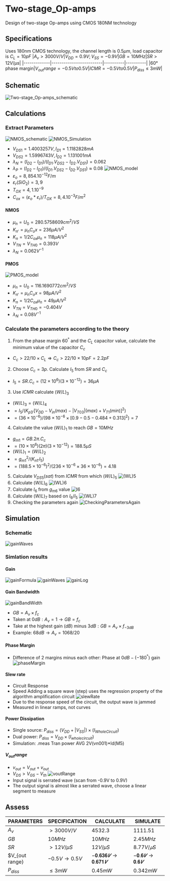 # Two-stage_Op-amps
Design of two-stage Op-amps using CMOS 180NM technology
## Specifications
Uses 180nm CMOS technology, the channel length is  $0.5µm$, load capacitor is $C_L = 10pF$
|$A_v>3000V/V$|$V_{DD}=0.9V;V_{SS}=-0.9V$|$GB=10MHz$|$SR>12V/µs$|
|-------------|-------------------------|----------|----------|
|$60°$ phase margin|$V_{out}range=-0.5V to 0.5V$|$ICMR=-0.5V to 0.5V$|$P_{diss}≤3mW$|
## Schematic
![Two-stage_Op-amps_schematic](/FLOWCHART/Two-stage_Op-amps_schematic.png)
## Calculations
### Extract Parameters
![NMOS_schematic](/FLOWCHART/NMOS_schematic.png)
![NMOS_Simulation](/FLOWCHART/NMOS_Simulation.png)
- $V_{DS1}=1.4003257V, I_{D1}=1.1182828mA$
- $V_{DS2}=1.5996743V, I_{D2}=1.131001mA$
- $λ_N=(I_{D2}-I_{D1})/(I_{D1}.V_{DS2}-I_{D2}.V_{DS1})=0.062$
- $λ_P=(I_{D2}-I_{D1})/(I_{D1}.V_{DS2}-I_{D2}.V_{DS1})≈0.08$
![NMOS_model](/FLOWCHART/NMOS_model.png)
- $ε_o=8,854.10^{-12}F/m$	
- $ε_r(SiO_2)=3,9$
- $T_{OX}=4,1.10^{-9}$
- $C_{ox}=(ε_o*ε_r)/T_{OX} =8,4 .10^{-3}F/m^2$
#### NMOS
- $µ_n=U_0=280.5758609cm^2/VS$
- $K_{n'}=µ_nC_ox=236μA/V^2$
- $K_n=1/2C_{ox}µ_n=118μA/V^2$
- $V_{TN}=V_{TH0}=0.393 V$
- $λ_N=0.062 V^{-1}$
#### PMOS
![PMOS_model](/FLOWCHART/PMOS_model.png)
- $µ_n=U_0=116.1690772cm^2/VS$
- $K_{n'}=µ_nC_ox=98μA/V^2$
- $K_n=1/2C_{ox}µ_n=49μA/V^2$
- $V_{TN}=V_{TH0}=-0.404V$
- $λ_N=0.08V^{-1}$
### Calculate the parameters according to the theory
1. From the phase margin $60^°$ and the $C_L$ capacitor value, calculate the minimum value of the capacitor $C_c$
- $C_c>22/10×C_L⇒C_c>22/10×10pF=2.2pF$
2. Choose $C_c=3p$. Calculate $I_5$ from $SR$ and $C_c$
- $I_5=SR.C_c=(12×10^6)(3×10^{-12})=36μA$
3. Use $ICMR$ calculate $(W/L)_3$
- $(W/L)_3=(W/L)_4$
- $=I_5/(K_{p3'}[V_{DD}-V_{in}(max)-|V_{T03}|(max)+V_{T1}(min)]^2)$
- $=(36×10^{-6})/(98×10^{-6}×[0.9-0.5-0.484+0.313]^2)=7$
4. Calculate the value $(W/L)_1$ to reach $GB=10MHz$
- $g_{m1}=GB.2π.C_c$
- $=(10×10^6)(2π)(3×10^{-12})=188.5μS$
- $(W/L)_1=(W/L)_2$
- $=g_{m1}^2/(K_{n1'}I_5)$
- $=(188.5×10^{-6})^2/(236×10^{-6}×36×10^{-6})=4.18$
5. Calculate $V_{DS5}(sat)$ from $ICMR$ from which $(W/L)_5$
![(WL)5](/FLOWCHART/(WL)5.png)
6. Calculate $(W/L)_6$
![(WL)6](/FLOWCHART/(WL)6.png)
7. Calculate $I_6$ from $g_{m6}$ value
![I6](/FLOWCHART/I6.png)
8. Calculate $(W/L)_7$ based on $I_6/I_5$
![(WL)7](/FLOWCHART/(WL)7.png)
9. Checking the parameters again
![CheckingParametersAgain](/FLOWCHART/CheckingParametersAgain.png)
## Simulation
### Schematic
![gainWaves](/FLOWCHART/gainWaves.png)
### Simlation results
#### Gain
![gainFormula](/FLOWCHART/gainFormula.png)
![gainWaves](/FLOWCHART/gainWaves.png)
![gainLog](/FLOWCHART/gainLog.png)
#### Gain Bandwidth
![gainBandWidth](/FLOWCHART/gainBandWidth.png)
- $GB= A_v×f_c$
- Taken at $0dB: A_v=1→GB=f_c$
- Take at the highest gain $(dB)$ minus $3dB:GB=A_v×f_{-3dB}$
- Example: $68 dB→A_v=10{68/20}$
#### Phase Margin
- Difference of 2 margins minus each other: Phase at $0dB-(-180^°)$ gain
![phaseMargin](/FLOWCHART/phaseMargin.png)
#### Slew rate
- Circuit Response
- Speed Adding a square wave (step) uses the regression property of the algorithm amplification circuit
![slewRate](/FLOWCHART/slewRate.png)
- Due to the response speed of the circuit, the output wave is jammed
- Measured in linear ramps, not curves
#### Power Dissipation
- Single source: $P_{diss}=(V_{DD}+|V_{SS}|)×(I_{Whole Circuit})$
- Dual power: $P_{diss}=V_{DD}×(I_{whole circuit})$
- Simulation: .meas Tran power AVG 2V(vn001)*Id(M5)
#### $V_{out} range$
- $v_{out}=V_{out}+v_{out}$
- $V_{DS}>V_{GS}-V_{th}$
![voutRange](/FLOWCHART/voutRange.png)
- Input signal is serrated wave (scan from -0.9V to 0.9V)
- The output signal is almost like a serrated wave, choose a linear segment to measure
## Assess
|PARAMETERS|SPECIFICATION|CALCULATE|SIMULATE|
|----------|-------------|---------|--------|
|$A_v$|$>3000V/V$|$4532.3$|$1111.51$|
|$GB$|$10MHz$|$10MHz$|$2.45MHz$|
|$SR$|$>12V/μS$|$12V/μS$|$8.77V/𝜇S$|		
|$V_{out range}|$-0.5V→0.5V$|$−𝟎.𝟔𝟑𝟔𝑽→𝟎.𝟔𝟕𝟏𝑽$|$−𝟎.𝟔𝑽→𝟎.𝟔𝑽$ |	
|$P_{diss}$|$≤3mW$|$0.45mW$|$0.342mW$|
